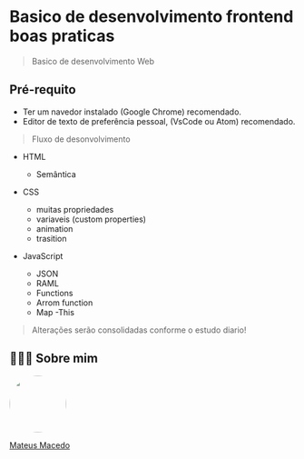 # Basico de desenvolvimento frontend boas praticas

>Basico de desenvolvimento Web

## Pré-requito
- Ter um navedor instalado (Google Chrome) recomendado.
- Editor de texto de preferência pessoal, (VsCode ou Atom) recomendado.

>Fluxo de desonvolvimento

- HTML
     - Semântica

- CSS
    - muitas propriedades
    - variaveis (custom properties)
    - animation
    - trasition

- JavaScript
    - JSON
    - RAML
    - Functions
    - Arrom function
    - Map
    -This

>Alterações serão consolidadas conforme o estudo diario!

## 👨🏻‍🚀 Sobre mim
<a href="https://www.linkedin.com/in/mateus-macedo-937a32163/">
 <img style="border-radius:50%" width="100px; "src="https://avatars.githubusercontent.com/u/63172367?s=460&u=11fd26ea8a7f5663d7707d7ef254e4f8bfca1b05&v=4"/>
 <p>Mateus Macedo</p>
</a>
